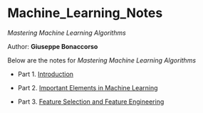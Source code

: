 # Machine_Learning_Notes

*Mastering Machine Learning Algorithms*

Author: **Giuseppe Bonaccorso**

Below are the notes for *Mastering Machine Learning Algorithms*

* Part 1. [Introduction](https://github.com/RussellXing/Machine_Learning_Notes/blob/master/01_Introduction.md)

* Part 2. [Important Elements in Machine Learning](https://github.com/RussellXing/Machine_Learning_Notes/blob/master/02_Important_elements_in_machine_learning.md)

* Part 3. [Feature Selection and Feature Engineering](https://github.com/RussellXing/Machine_Learning_Notes/blob/master/03_Feature_Selection_and_Feature_Engineering.md)
